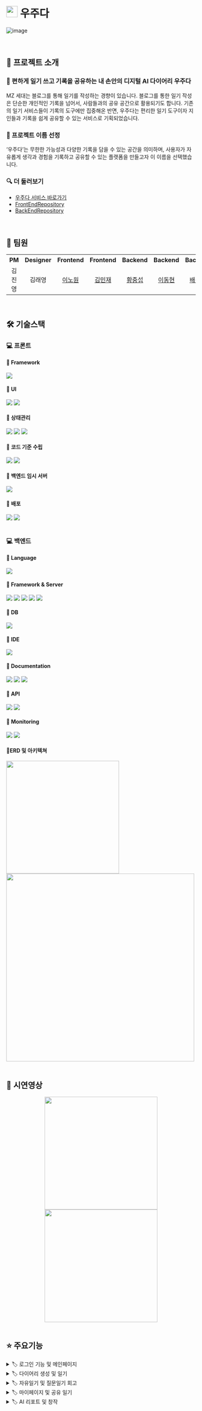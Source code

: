 # <img src="https://github.com/user-attachments/assets/25ec575a-9f36-4b6a-9a9b-a4433d281973" width="30" />  우주다
![image](https://github.com/user-attachments/assets/94444f68-e950-4d91-b6b5-5e7698a0a2e1)

<br>

## 📁 프로젝트 소개
### 📱 편하게 일기 쓰고 기록을 공유하는 내 손안의 디지털 AI 다이어리 우주다
MZ 세대는 블로그를 통해 일기를 작성하는 경향이 있습니다. 블로그를 통한 일기 작성은 단순한 개인적인 기록을 넘어서, 사람들과의 공유 공간으로 활용되기도 합니다. 
기존의 일기 서비스들이 기록의 도구에만 집중해온 반면, 우주다는 편리한 일기 도구이자 지인들과 기록을 쉽게 공유할 수 있는 서비스로 기획되었습니다.

### 🤔 프로젝트 이름 선정
‘우주다’는 무한한 가능성과 다양한 기록을 담을 수 있는 공간을 의미하며, 사용자가 자유롭게 생각과 경험을 기록하고 공유할 수 있는 플랫폼을 만들고자 이 이름을 선택했습니다.


### 🔍 더 둘러보기
- <a href="https://woozuda.swygbro.com/">우주다 서비스 바로가기</a>
- <a href="https://github.com/woozuda/frontend">FrontEndRepository</a>
- <a href="https://github.com/woozuda/backend">BackEndRepository</a>
<br>

## 👥 팀원 
<table align="center">
  <tr>
    <th style="text-align: center;">PM</th>
    <th style="text-align: center;">Designer</th>
    <th style="text-align: center;">Frontend</th>
    <th style="text-align: center;">Frontend</th>
    <th style="text-align: center;">Backend</th>
    <th style="text-align: center;">Backend</th>
    <th style="text-align: center;">Backend</th>
  </tr>
  <tr>
    <td style="text-align: center;">김진영</td>
    <td style="text-align: center;">김래영</td>
    <td style="text-align: center;"> <a href="https://github.com/nwleedev">이노원</a> </td>
    <td style="text-align: center;"> <a href="https://github.com/minjae2271">김민재</a> </td>
    <td style="text-align: center;"> <a href="https://github.com/seop-h">황중섭</a> </td>
    <td style="text-align: center;"> <a href="https://github.com/rodom1018">이동현</a> </td>
    <td style="text-align: center;"> <a href="https://github.com/baesaa0304">배선영</a> </td>
  </tr>
</table>

<br>

## 🛠️ 기술스택

### 💻 프론트
#### 🔨 Framework
<img src="https://img.shields.io/badge/nextdotjs-000000?style=flat-square&logo=nextdotjs&logoColor=white">

#### 🔨 UI
<div>
  <img src="https://img.shields.io/badge/shadcnui-000000?style=flat-square&logo=shadcnui&logoColor=white">
  <img src="https://img.shields.io/badge/tailwindcss-06B6D4?style=flat-square&logo=tailwindcss&logoColor=white">
</div>


#### 🔨  상태관리
<div>
  <img src="https://img.shields.io/badge/Tanstack Query-FF6719?style=flat-square&logo=Tanstack Query&logoColor=white">
  <img src="https://img.shields.io/badge/Zustand-8B4513?style=flat-square&logo=Zustand&logoColor=white">
  <img src="https://img.shields.io/badge/Context API-06B6D4?style=flat-square&logo=Context API&logoColor=white">
</div>



#### 🔨 코드 기준 수립
<div>
  <img src="https://img.shields.io/badge/eslint-4B32C3?style=flat-square&logo=eslint&logoColor=white">
  <img src="https://img.shields.io/badge/prettier-F7B93E?style=flat-square&logo=prettier&logoColor=white">
</div>


#### 🔨 백엔드 임시 서버
<img src="https://img.shields.io/badge/mockserviceworker-FF6A33?style=flat-square&logo=mockserviceworker&logoColor=white">

#### 🔨 배포
<div>
  <img src="https://img.shields.io/badge/SWYG-000000?style=flat-square&logo=SWYG&logoColor=white">
  <img src="https://img.shields.io/badge/vercel-000000?style=flat-square&logo=vercel&logoColor=white">
</div>


<br>

### 💻 백엔드

#### 🔨 Language
<img src="https://img.shields.io/badge/Java-007396?style=flat-square&logo=Java&logoColor=white">

#### 🔨 Framework & Server
 <div>
  <img src="https://img.shields.io/badge/Spring-6DB33F?style=flat-square&logo=Spring&logoColor=white">
  <img src="https://img.shields.io/badge/springboot-6DB33F?style=flat-square&logo=springboot&logoColor=white">
  <img src="https://img.shields.io/badge/springsecurity-6DB33F?style=flat-square&logo=springsecurity&logoColor=white">
  <img src="https://img.shields.io/badge/NCloud Server-03C75A?style=flat-square&logo=naver&logoColor=white">
  <img src="https://img.shields.io/badge/githubactions-2088FF?style=flat-square&logo=githubactions&logoColor=white">
</div>

#### 🔨 DB
<img src="https://img.shields.io/badge/mysql-4479A1?style=flat-square&logo=mysql&logoColor=white"> 

#### 🔨 IDE
<img src="https://img.shields.io/badge/intellijidea-000000?style=flat-square&logo=intellijidea&logoColor=white"> 

#### 🔨 Documentation
<div>
   <img src="https://img.shields.io/badge/swagger-85EA2D?style=flat-square&logo=swagger&logoColor=white"> 
  <img src="https://img.shields.io/badge/notion-000000?style=flat-square&logo=notion&logoColor=white"> 
  <img src="https://img.shields.io/badge/ERD Cloud-800080?style=flat-square&logo=icloud&logoColor=white"> 
</div>

#### 🔨 API
<div>
  <img src="https://img.shields.io/badge/openai-412991?style=flat-square&logo=openai&logoColor=white">
  <img src="https://img.shields.io/badge/NCloud Object Storage-03C75A?style=flat-square&logo=naver&logoColor=white">
</div>

#### 🔨 Monitoring
<div>
  <img src="https://img.shields.io/badge/prometheus-E6522C?style=flat-square&logo=prometheus&logoColor=white"> 
  <img src="https://img.shields.io/badge/LokiStack-FFC800?style=flat-square&logo=LokiStack&logoColor=white"> 

</div>

#### 🔨ERD 및 아키텍쳐
<div>
  <img src="https://github.com/user-attachments/assets/3dd51a4f-434d-41e4-b618-7adcecd642ab" width="300">
  <img src="https://github.com/user-attachments/assets/67fe4700-f46b-4350-82b0-372a84178743" width="500">

</div>

<br>

## 🎥 시연영상
<div align="center">
    <img src="https://github.com/user-attachments/assets/0ba4cf1f-a521-4953-af68-c107413cef27" width="300">
    <img src="https://github.com/user-attachments/assets/7ca6474d-df8f-4a11-98bc-5e6988880261" width="300">
</div>
<br>

## ⭐️ 주요기능

<details>
<summary>🏷️ 로그인 기능 및 메인페이지</summary>
<img src="https://github.com/user-attachments/assets/399f8eaa-6b75-4b43-a5f4-cfe23a030964" width="200">
<img src="https://github.com/user-attachments/assets/d9cfdc1c-0441-43a7-9f7c-1ed748cb260b" width="200">
<img src="https://github.com/user-attachments/assets/9355c649-cc9a-4926-879c-19e9a169fda7" width="200">
<img src="https://github.com/user-attachments/assets/1fcbc7d9-7a90-4134-89ba-f1bdf07c1745" width="200">

- 카카오, 네이버, 구글 소셜 회원가입 및 로그인 가능
- OAuth 로그인 외에도 이메일로 회원가입 및 로그인 가능
- 메인 페이지에서 다이어리가 없을 경우 다이어리 생성 가능
(다이어기가 있을 경우, 생성된 다이어리와 오늘의 일기 질문을 확인할 수 있음)
</details>
<details>
<summary>🏷️ 다이어리 생성 및 일기</summary>
<img src="https://github.com/user-attachments/assets/738e5c8a-3bcc-49d3-8dcb-44813ea30d40" width="200">
<img src="https://github.com/user-attachments/assets/8e6a2c1d-5c9f-4aba-8466-9acba68a53f3" width="200">
<img src="https://github.com/user-attachments/assets/8136370d-be27-409c-92a0-e7981dd129a6" width="200">
<img src="https://github.com/user-attachments/assets/01793147-a8b4-4f91-a731-c14a47894ddb" width="200">

- 다이어리 생성 시 제목과 내용 입력 가능
- 이미지 첨부 가능, 첨부할 이미지가 없을 경우 랜덤 이미지 생성 가능
</details>

<details>
<summary>🏷️ 자유일기 및 질문일기 회고</summary>
<img src="https://github.com/user-attachments/assets/138e12e5-1f52-4b40-ab9a-0c9ce873332f" width="200">
<img src="https://github.com/user-attachments/assets/b1c0e7f4-4359-44b5-a62a-d2999b0e9ccd" width="200">
<img src="https://github.com/user-attachments/assets/196150cf-9749-4b5f-a3e0-e7576ea8ab8e" width="200">
<img src="https://github.com/user-attachments/assets/549fb3d2-377a-47fc-b13d-c9e54c983c4c" width="200">

- 자유일기, 질문일기, 회고 작성 가능
- 일기의 경우 기분 및 날씨로 표현 가능
- 회고는 각 카테고리별로 작성 가능
</details>

<details>
<summary>🏷️ 마이페이지 및 공유 일기</summary>
<img src="https://github.com/user-attachments/assets/abaf7d86-0d7c-4a30-bf07-1ce1e6d14587" width="200">
<img src="https://github.com/user-attachments/assets/fe69c987-5eef-4a4f-92e9-ac9013cff638" width="200">
<img src="https://github.com/user-attachments/assets/4b81570f-499f-4a8c-866d-b4ce667c7ece" width="200">
<img src="https://github.com/user-attachments/assets/64877ca2-ff6c-4ed0-97f6-c809cc3a9a8b" width="200">

- 마이페이지 내 정보 확인 가능
- 내가 공유한 일기 및 창작일기 확인 가능
- 창작 시 글 또는 시를 선택하여 창작 가능
- 일기 AI 분석 알림 On/Off 기능
</details>

<details>
<summary>🏷️ AI 리포트 및 창작</summary>
<img src="https://github.com/user-attachments/assets/ea7f7020-81ff-4757-b66d-aa4365dd9987" width="200">
<img src="https://github.com/user-attachments/assets/9e0d0675-f4e1-4780-96f0-72934778cb12" width="200">
<img src="https://github.com/user-attachments/assets/97f4eeca-0286-44ae-a412-cf6775994a03" width="200">
<img src="https://github.com/user-attachments/assets/cfa094df-d0e9-44be-b066-48aee2c54ac9" width="200">
<img src="https://github.com/user-attachments/assets/2854ee53-f7dd-413f-8f65-3028c8698710" width="200">

- 각 사용자가 주간별로 2개 이상 일기 및 각 카테고리 별로 회고를 작성한 경우 AI 리포트 가능
- 일기는 키워드로 장소, 활동, 감정을 분석하고 날씨에 대한 기분 분석, 감정 비율 분석, 새로운 기록을 제안
- 회고는 각 카테고리 별로 분석
- 창작은 사용자가 선택한 (글 또는 시)을 보고 분석하여 결과를 제공
</details>












